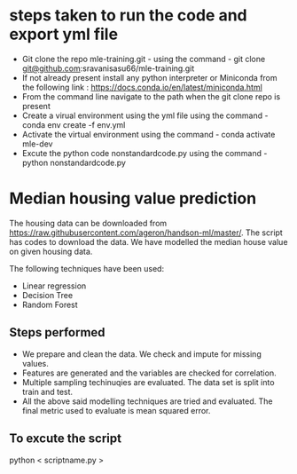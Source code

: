 # steps taken to run the code and export yml file

* Git clone the repo mle-training.git - using the command - git clone git@github.com:sravanisasu66/mle-training.git
* If not already present install any python interpreter or Miniconda from the following link : https://docs.conda.io/en/latest/miniconda.html
* From the command line navigate to the path when the git clone repo is present
* Create a virual environment using the yml file using the command - conda env create -f env.yml
* Activate the virtual environment using the command - conda activate mle-dev
* Excute the python code nonstandardcode.py using the command - python nonstandardcode.py

# Median housing value prediction

The housing data can be downloaded from https://raw.githubusercontent.com/ageron/handson-ml/master/. The script has codes to download the data. We have modelled the median house value on given housing data. 

The following techniques have been used: 

 - Linear regression
 - Decision Tree
 - Random Forest

## Steps performed
 - We prepare and clean the data. We check and impute for missing values.
 - Features are generated and the variables are checked for correlation.
 - Multiple sampling techinuqies are evaluated. The data set is split into train and test.
 - All the above said modelling techniques are tried and evaluated. The final metric used to evaluate is mean squared error.

## To excute the script
python < scriptname.py >
